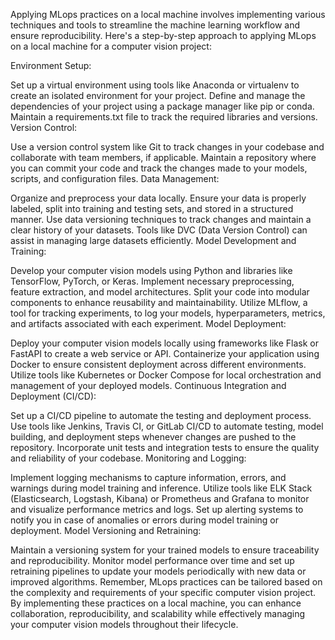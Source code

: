
Applying MLops practices on a local machine involves implementing various techniques and tools to streamline the machine learning workflow and ensure reproducibility. Here's a step-by-step approach to applying MLops on a local machine for a computer vision project:

Environment Setup:

Set up a virtual environment using tools like Anaconda or virtualenv to create an isolated environment for your project.
Define and manage the dependencies of your project using a package manager like pip or conda. Maintain a requirements.txt file to track the required libraries and versions.
Version Control:

Use a version control system like Git to track changes in your codebase and collaborate with team members, if applicable.
Maintain a repository where you can commit your code and track the changes made to your models, scripts, and configuration files.
Data Management:

Organize and preprocess your data locally. Ensure your data is properly labeled, split into training and testing sets, and stored in a structured manner.
Use data versioning techniques to track changes and maintain a clear history of your datasets. Tools like DVC (Data Version Control) can assist in managing large datasets efficiently.
Model Development and Training:

Develop your computer vision models using Python and libraries like TensorFlow, PyTorch, or Keras. Implement necessary preprocessing, feature extraction, and model architectures.
Split your code into modular components to enhance reusability and maintainability.
Utilize MLflow, a tool for tracking experiments, to log your models, hyperparameters, metrics, and artifacts associated with each experiment.
Model Deployment:

Deploy your computer vision models locally using frameworks like Flask or FastAPI to create a web service or API.
Containerize your application using Docker to ensure consistent deployment across different environments.
Utilize tools like Kubernetes or Docker Compose for local orchestration and management of your deployed models.
Continuous Integration and Deployment (CI/CD):

Set up a CI/CD pipeline to automate the testing and deployment process.
Use tools like Jenkins, Travis CI, or GitLab CI/CD to automate testing, model building, and deployment steps whenever changes are pushed to the repository.
Incorporate unit tests and integration tests to ensure the quality and reliability of your codebase.
Monitoring and Logging:

Implement logging mechanisms to capture information, errors, and warnings during model training and inference.
Utilize tools like ELK Stack (Elasticsearch, Logstash, Kibana) or Prometheus and Grafana to monitor and visualize performance metrics and logs.
Set up alerting systems to notify you in case of anomalies or errors during model training or deployment.
Model Versioning and Retraining:

Maintain a versioning system for your trained models to ensure traceability and reproducibility.
Monitor model performance over time and set up retraining pipelines to update your models periodically with new data or improved algorithms.
Remember, MLops practices can be tailored based on the complexity and requirements of your specific computer vision project. By implementing these practices on a local machine, you can enhance collaboration, reproducibility, and scalability while effectively managing your computer vision models throughout their lifecycle.